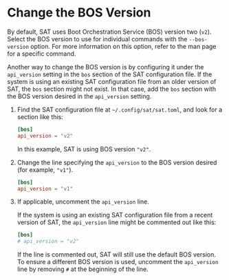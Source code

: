 # Change the BOS Version

By default, SAT uses Boot Orchestration Service (BOS) version two (`v2`).
Select the BOS version to use for individual commands with the `--bos-version`
option. For more information on this option, refer to the man page for a specific
command.

Another way to change the BOS version is by configuring it under the
`api_version` setting in the `bos` section of the SAT configuration file.
If the system is using an existing SAT configuration file from an older
version of SAT, the `bos` section might not exist. In that case, add the `bos`
section with the BOS version desired in the `api_version` setting.

1. Find the SAT configuration file at `~/.config/sat/sat.toml`, and look for a
   section like this:

   ```toml
   [bos]
   api_version = "v2"
   ```

   In this example, SAT is using BOS version `"v2"`.

1. Change the line specifying the `api_version` to the BOS version desired (for
   example, `"v1"`).

   ```toml
   [bos]
   api_version = "v1"
   ```

1. If applicable, uncomment the `api_version` line.

   If the system is using an existing SAT configuration file from a recent
   version of SAT, the `api_version` line might be commented out like this:

   ```toml
   [bos]
   # api_version = "v2"
   ```

   If the line is commented out, SAT will still use the default BOS
   version. To ensure a different BOS version is used, uncomment the
   `api_version` line by removing `#` at the beginning of the line.
